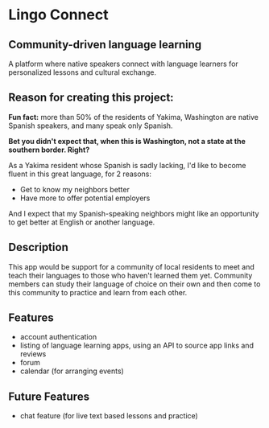 <h1>Lingo Connect</h1>
<h2>Community-driven language learning</h2>
A platform where native speakers connect with language learners for personalized lessons and cultural exchange.

<h2>Reason for creating this project:</h2>
<strong>Fun fact:</strong> more than 50% of the residents of Yakima, Washington are native Spanish speakers, and many speak only Spanish.

<strong>Bet you didn't expect that, when this is Washington, not a state at the southern border. Right?</strong>

As a Yakima resident whose Spanish is sadly lacking, I'd like to become fluent in this great language, for 2 reasons:
<br>
<ul>
<li>
Get to know my neighbors better
</li>
<li>
Have more to offer potential employers
</li>
</ul>

And I expect that my Spanish-speaking neighbors might like an opportunity to get better at English or another language.

<h2>Description</h2>
This app would be support for a community of local residents to meet and teach their languages to those who haven't learned them yet. Community members can study their language of choice on their own and then come to this community to practice and learn from each other.

<h2>Features</h2>
<ul>
<li>
account authentication
</li>
<li>
listing of language learning apps, using an API to source app links and reviews
</li>
<li>
forum
</li>
<li>
calendar (for arranging events)
</li>
</ul>
<h2>Future Features</h2>
<ul>
<li>
chat feature (for live text based lessons and practice)
</li>
</ul>